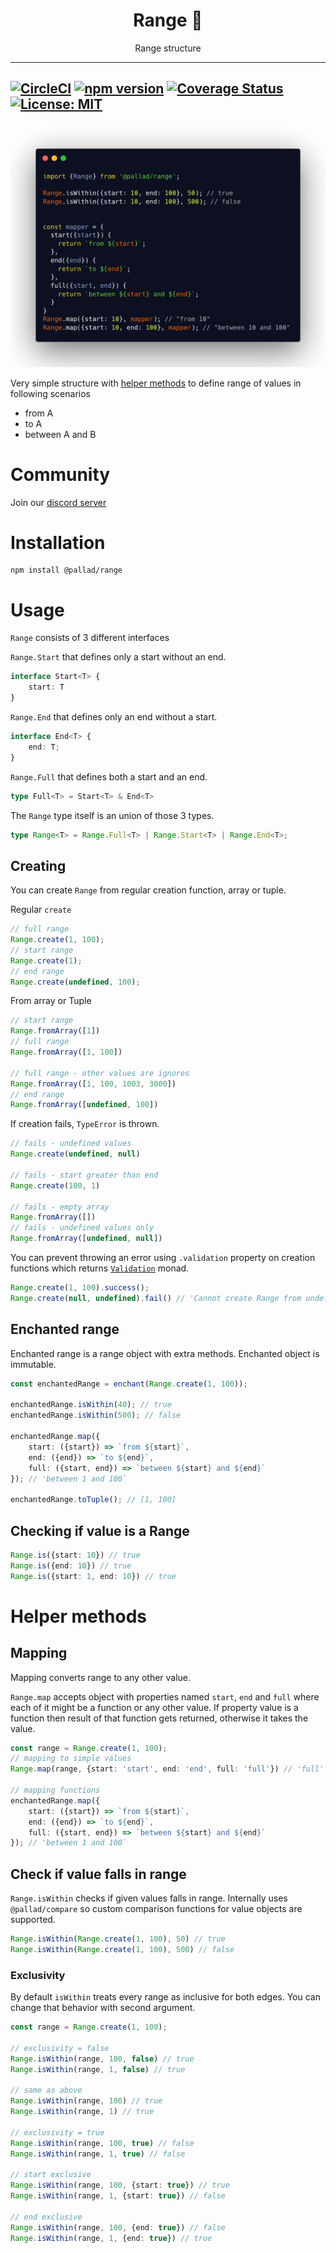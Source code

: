 <div align="center">
<h1>Range 🎯</h1>

<p>Range structure</p>
</div>

---
[![CircleCI](https://circleci.com/gh/pallad-ts/range/tree/master.svg?style=svg)](https://circleci.com/gh/pallad-ts/range/tree/master)
[![npm version](https://badge.fury.io/js/@pallad%2Frange.svg)](https://badge.fury.io/js/@pallad%2Frange)
[![Coverage Status](https://coveralls.io/repos/github/pallad-ts/range/badge.svg?branch=master)](https://coveralls.io/github/pallad-ts/range?branch=master)
[![License: MIT](https://img.shields.io/badge/License-MIT-green.svg)](https://opensource.org/licenses/MIT)
---

![Example code](./assets/intro-code.png)

Very simple structure with [helper methods](#helper-methods) to define range of values in following scenarios

* from A
* to A
* between A and B

# Community

Join our [discord server](https://discord.gg/G5tSBYbpej)

# Installation

```shell
npm install @pallad/range
```

# Usage

`Range` consists of 3 different interfaces

`Range.Start` that defines only a start without an end.

```typescript
interface Start<T> {
    start: T
}
```

`Range.End` that defines only an end without a start.

```typescript
interface End<T> {
    end: T;
}
```

`Range.Full` that defines both a start and an end.

```typescript
type Full<T> = Start<T> & End<T>
```

The `Range` type itself is an union of those 3 types.

```typescript
type Range<T> = Range.Full<T> | Range.Start<T> | Range.End<T>;  
```

## Creating

You can create `Range` from regular creation function, array or tuple.

Regular `create`
```typescript
// full range
Range.create(1, 100);
// start range
Range.create(1);
// end range
Range.create(undefined, 100);
```

From array or Tuple
```typescript
// start range
Range.fromArray([1])
// full range
Range.fromArray([1, 100])

// full range - other values are ignores
Range.fromArray([1, 100, 1003, 3000])
// end range
Range.fromArray([undefined, 100])

```

If creation fails, `TypeError` is thrown. 
```typescript
// fails - undefined values
Range.create(undefined, null)

// fails - start greater than end
Range.create(100, 1)

// fails - empty array
Range.fromArray([])
// fails - undefined values only
Range.fromArray([undefined, null])
```

You can prevent throwing an error using `.validation` property on creation functions which returns [`Validation`](https://github.com/monet/monet.js/blob/master/docs/VALIDATION.md) monad.

```typescript
Range.create(1, 100).success();
Range.create(null, undefined).fail() // 'Cannot create Range from undefined or null values'
```


## Enchanted range

Enchanted range is a range object with extra methods. Enchanted object is immutable.

```typescript
const enchantedRange = enchant(Range.create(1, 100));

enchantedRange.isWithin(40); // true
enchantedRange.isWithin(500); // false

enchantedRange.map({
    start: ({start}) => `from ${start}`,
    end: ({end}) => `to ${end}`,
    full: ({start, end}) => `between ${start} and ${end}`
}); // 'between 1 and 100`

enchantedRange.toTuple(); // [1, 100]
```

## Checking if value is a Range

```typescript
Range.is({start: 10}) // true
Range.is({end: 10}) // true
Range.is({start: 1, end: 10}) // true
```

# Helper methods

## Mapping

Mapping converts range to any other value.

`Range.map` accepts object with properties named `start`, `end` and `full` where each of it might be a function or any
other value.
If property value is a function then result of that function gets returned, otherwise it takes the value.

```typescript
const range = Range.create(1, 100);
// mapping to simple values
Range.map(range, {start: 'start', end: 'end', full: 'full'}) // 'full'

// mapping functions
enchantedRange.map({
    start: ({start}) => `from ${start}`,
    end: ({end}) => `to ${end}`,
    full: ({start, end}) => `between ${start} and ${end}`
}); // 'between 1 and 100`
```

## Check if value falls in range

`Range.isWithin` checks if given values falls in range. Internally uses `@pallad/compare` so custom comparison functions
for value objects are supported.

```typescript
Range.isWithin(Range.create(1, 100), 50) // true
Range.isWithin(Range.create(1, 100), 500) // false
```

### Exclusivity

By default `isWithin` treats every range as inclusive for both edges. You can change that behavior with second argument.

```typescript
const range = Range.create(1, 100);

// exclusivity = false 
Range.isWithin(range, 100, false) // true 
Range.isWithin(range, 1, false) // true

// same as above
Range.isWithin(range, 100) // true 
Range.isWithin(range, 1) // true 

// exclusivity = true 
Range.isWithin(range, 100, true) // false
Range.isWithin(range, 1, true) // false

// start exclusive 
Range.isWithin(range, 100, {start: true}) // true
Range.isWithin(range, 1, {start: true}) // false

// end exclusive 
Range.isWithin(range, 100, {end: true}) // false 
Range.isWithin(range, 1, {end: true}) // true
```
